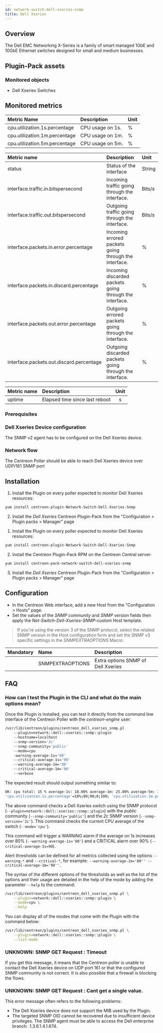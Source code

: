 ```yaml
---
id: network-switch-dell-xseries-snmp
title: Dell Xseries
---
```


## Overview

The Dell EMC Networking X-Series is a family of smart managed 1GbE and 10GbE Ethernet switches designed 
for small and medium businesses.
	
## Plugin-Pack assets

### Monitored objects

* Dell Xseries Switches

## Monitored metrics 

<!--DOCUSAURUS_CODE_TABS-->
<!--Cpu-->

| Metric Name                              | Description            | Unit  |
| :--------------------------------------- | :--------------------- | :---- |
| cpu.utilization.1s.percentage            | CPU usage on 1s.       |   %   |
| cpu.utilization.1m.percentage            | CPU usage on 1m.       |   %   |
| cpu.utilization.5m.percentage            | CPU usage on 5m.       |   %   |

<!--Interfaces-->

| Metric name                              | Description                                                | Unit   |
| :--------------------------------------- | :----------------------------------------------------------| :----- |
| status                                   | Status of the interface                                    | String |
| interface.traffic.in.bitspersecond       | Incoming traffic going through the interface.     			| Bits/s |
| interface.traffic.out.bitspersecond      | Outgoing traffic going through the interface.    			| Bits/s |
| interface.packets.in.error.percentage    | Incoming errored packets going through the interface. 		|   %	 | 
| interface.packets.in.discard.percentage  | Incoming discarded packets going through the interface.	|   %	 |
| interface.packets.out.error.percentage   | Outgoing errored packets going through the interface. 		|   %	 |
| interface.packets.out.discard.percentage | Outgoing discarded packets going through the interface. 	|   %	 | 

<!--Uptime-->

| Metric name | Description                                | Unit |
| :---------- | :----------------------------------------- | :--: |
| uptime      | Elapsed time since last reboot             |   s  |

<!--END_DOCUSAURUS_CODE_TABS-->

### Prerequisites

### Dell Xseries Device configuration

The SNMP v2 agent has to be configured on the Dell Xseries device.

### Network flow

The Centreon Poller should be able to reach Dell Xseries device over UDP/161 SNMP port
 
## Installation

<!--DOCUSAURUS_CODE_TABS-->

<!--Online IMP Licence & IT-100 Editions-->

1. Install the Plugin on every poller expected to monitor Dell Xseries resources:

```bash
yum install centreon-plugin-Network-Switch-Dell-Xseries-Snmp
```

2. Install the *Dell Xseries* Centreon Plugin-Pack from the "Configuration > Plugin packs > Manager" page


<!--Offline IMP License-->

1. Install the Plugin on every poller expected to monitor Dell Xseries resources:

```bash
yum install centreon-plugin-Network-Switch-Dell-Xseries-Snmp
```

2. Install the Centreon Plugin-Pack RPM on the Centreon Central server:

```bash
yum install centreon-pack-network-switch-dell-xseries-snmp
```

3. Install the *Dell Xseries* Centreon Plugin-Pack from the "Configuration > Plugin packs > Manager" page

<!--END_DOCUSAURUS_CODE_TABS-->

## Configuration

* In the Centreon Web interface, add a new Host from the "Configuration > Hosts" page.
* Set the values of the *SNMP community* and *SNMP version* fields then apply the *Net-Switch-Dell-Xseries-SNMP-custom* Host template.

> If you're using the version 3 of the SNMP protocol, select the related SNMP version in the Host configuration form and
> set the SNMP v3 specific settings in the *SNMPEXTRAOPTIONS* Macro:

| Mandatory   | Name                    | Description                       |
| :---------- | :---------------------- | :---------------------------------|
|             | SNMPEXTRAOPTIONS        | Extra options SNMP of Dell Xseries|

## FAQ

### How can I test the Plugin in the CLI and what do the main options mean?

Once the Plugin is installed, you can test it directly from the command line interface of the Centreon Poller with the *centreon-engine* user:

```bash
/usr/lib/centreon/plugins/centreon_dell_xseries_snmp.pl
	--plugin=network::dell::xseries::snmp::plugin
	--hostname=localhost
	--snmp-version='2c'
	--snmp-community='public' 
	--mode=cpu
	-warning-average-1s='80' 
	--critical-average-1s='90'
	--warning-average-1m='80' 
	--critical-average-1m='90'
	--verbose
```

The expected result should output something similar to:

```bash
OK: cpu total: 15 % average-1s: 18.00% average-1m: 25.00% average-5m: 15.00%|
'cpu.utilization.1s.percentage'=18%;80;90;0;100; 'cpu.utilization.1m.percentage'=25%;80;90;0;100; 'cpu.utilization.1s.percentage'=15%;;;0;100
```

The above command checks a Dell Xseries switch using the SNMP protocol (```--plugin=network::dell::xseries::snmp::plugin```) 
with the *public* community (```--snmp-community='public'```) and the *2c* SNMP version (```--snmp-version='2c'```).
This command checks the current CPU average of the switch (```--mode='cpu'```).

This command will trigger a WARNING alarm if the average on 1s increases over 80% (```--warning-average-1s='80'```)
and a CRITICAL alarm over 90% (```--critical-average-1s=90```).

Alert thresholds can be defined for all metrics collected using the 
options ```--warning-*``` and ```--critical-*```, for example:
```--warning-average-1m='80'' --critical-average-1m='90''.```

The syntax of the different options of the thresholds as well as the list of the options and their usage
are detailed in the help of the mode by adding the parameter ```--help``` to the command:

```bash
/usr/lib/centreon/plugins/centreon_dell_xseries_snmp.pl \
	--plugin=network::dell::xseries::snmp::plugin \
	--mode=cpu \
	--help
```

You can display all of the modes that come with the Plugin with the command below:

```bash
/usr/lib/centreon/plugins/centreon_dell_xseries_snmp.pl \
	--plugin=network::dell::xseries::snmp::plugin \
	--list-mode
```

### UNKNOWN: SNMP GET Request : Timeout

If you get this message, it means that the Centreon poller is unable to contact the Dell Xseries device on UDP port 161
or that the configured SNMP community is not correct. It is also possible that a firewall is blocking the flows.

### UNKNOWN: SNMP GET Request : Cant get a single value.

This error message often refers to the following problems:

* The Dell Xseries device does not support the MIB used by the Plugin.
* The targeted SNMP OID cannot be recovered due to insufficient device privileges.
The SNMP agent must be able to access the Dell enterprise branch: .1.3.6.1.4.1.674.